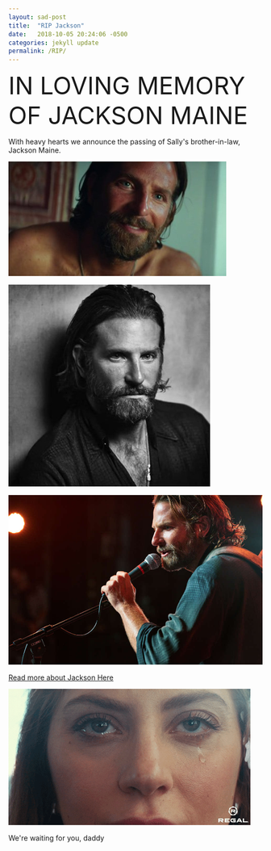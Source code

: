 ```yaml
---
layout: sad-post
title:  "RIP Jackson"
date:   2018-10-05 20:24:06 -0500
categories: jekyll update
permalink: /RIP/
---
```


<font size="20">IN LOVING MEMORY OF JACKSON MAINE</font>


With heavy hearts we announce the passing of Sally's brother-in-law, Jackson Maine. 

![jackson](/assets/jackson.jpg) 


![jackson3](/assets/jackson3.jpg)

<img src="/assets/jackson2.jpg" alt="Jackson Performing" width="600"> 


[Read more about Jackson Here](https://www.npr.org/2018/09/14/647491779/bradley-cooper-on-the-personal-story-behind-a-star-is-born)

![ally-crying](/assets/allycrying.gif)

We're waiting for you, daddy

[jekyll-docs]: https://jekyllrb.com/docs/home
[jekyll-gh]:   https://github.com/jekyll/jekyll
[jekyll-talk]: https://talk.jekyllrb.com/
